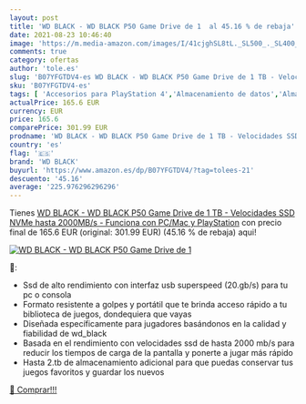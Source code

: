 ```yaml
---
layout: post
title: 'WD BLACK - WD BLACK P50 Game Drive de 1  al 45.16 % de rebaja'
date: 2021-08-23 10:46:40
image: 'https://m.media-amazon.com/images/I/41cjghSL8tL._SL500_._SL400_.jpg'
comments: true
category: ofertas
author: 'tole.es'
slug: 'B07YFGTDV4-es WD BLACK - WD BLACK P50 Game Drive de 1 TB - Velocidades...'
sku: 'B07YFGTDV4-es'
tags: [ 'Accesorios para PlayStation 4','Almacenamiento de datos','Almacenamiento de datos externo','Discos duros sólidos externos','Hardware y juegos para PlayStation 4','Hardware y juegos para Xbox 360','Hardware y juegos para Xbox One','Informática','Sistemas heredados','Sistemas heredados de Xbox','Videojuegos','playstation','wd black', ]
actualPrice: 165.6 EUR
currency: EUR
price: 165.6
comparePrice: 301.99 EUR
prodname: 'WD BLACK - WD BLACK P50 Game Drive de 1 TB - Velocidades SSD NVMe hasta 2000MB/s - Funciona con PC/Mac y PlayStation'
country: 'es'
flag: '🇪🇸'
brand: 'WD BLACK'
buyurl: 'https://www.amazon.es/dp/B07YFGTDV4/?tag=tolees-21'
descuento: '45.16'
average: '225.976296296296'
---
```


Tienes [WD BLACK - WD BLACK P50 Game Drive de 1 TB - Velocidades SSD NVMe hasta 2000MB/s - Funciona con PC/Mac y PlayStation](https://www.amazon.es/dp/B07YFGTDV4/?tag=tolees-21) con precio final de  165.6 EUR (original: 301.99 EUR) (45.16 %  de rebaja) aqui!

[![WD BLACK - WD BLACK P50 Game Drive de 1 ](https://m.media-amazon.com/images/I/41cjghSL8tL._SL500_._SL400_.jpg)](https://www.amazon.es/dp/B07YFGTDV4/?tag=tolees-21)

🔎:

- Ssd de alto rendimiento con interfaz usb superspeed (20.gb/s) para tu pc o consola
- Formato resistente a golpes y portátil que te brinda acceso rápido a tu biblioteca de juegos, dondequiera que vayas
- Diseñada específicamente para jugadores basándonos en la calidad y fiabilidad de wd_black
- Basada en el rendimiento con velocidades ssd de hasta 2000 mb/s para reducir los tiempos de carga de la pantalla y ponerte a jugar más rápido
- Hasta 2.tb de almacenamiento adicional para que puedas conservar tus juegos favoritos y guardar los nuevos

[🛒 Comprar!!!](https://www.amazon.es/dp/B07YFGTDV4/?tag=tolees-21)
